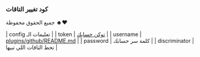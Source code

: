 ### كود تغيير التاقات 



جميع الحقوق محفوظة ☻♥

| config تعليمات الـ  |
| token | [توكن حسابك]() |
| username | [plugins/github/README.md]() |
| password | كلمة سر حسابك |
| discriminator | تحط التاقات اللي تبيها |
